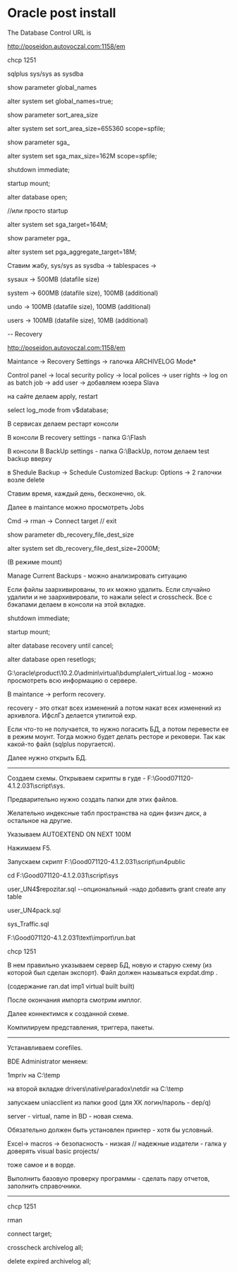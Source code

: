 # Oracle post install



The Database Control URL is 

http://poseidon.autovoczal.com:1158/em

chcp 1251

sqlplus sys/sys as sysdba

show parameter global\_names

alter system set global\_names=true;

show parameter sort\_area\_size

alter system set sort\_area\_size=655360 scope=spfile;

show parameter sga\_

alter system set sga\_max\_size=162M scope=spfile;

shutdown immediate;

startup mount;

alter database open;

//или просто startup

alter system set sga\_target=164M;

show parameter pga\_

alter system set pga\_aggregate\_target=18M;



Ставим жабу, sys/sys as sysdba -&gt; tablespaces -&gt;

sysaux -&gt; 500MB \(datafile size\)

system -&gt; 600MB \(datafile size\), 100MB \(additional\)

undo -&gt; 100MB \(datafile size\), 100MB \(additional\)

users -&gt; 100MB \(datafile size\), 10MB \(additional\)

-- Recovery

http://poseidon.autovoczal.com:1158/em

Maintance -&gt; Recovery Settings -&gt; галочка ARCHIVELOG Mode\*

Control panel -&gt; local security policy -&gt; local polices -&gt; user rights -&gt; log on as batch job -&gt; add user -&gt; добавляем юзера Slava

на сайте делаем apply, restart

select log\_mode from v$database;

В сервисах делаем рестарт консоли

В консоли В recovery settings - папка G:\Flash

В консоли В BackUp settings - папка G:\BackUp, потом делаем test backup вверху в Shedule Backup -&gt; Schedule Customized Backup: Options -&gt; 2 галочки возле delete

Ставим время, каждый день, бесконечно, ok.

Далее в maintance можно просмотреть Jobs

Cmd -&gt; rman -&gt; Connect  target // exit

show parameter db\_recovery\_file\_dest\_size

alter system set db\_recovery\_file\_dest\_size=2000M;

\(В режиме mount\)

Manage Current Backups - можно анализировать ситуацию

Если файлы заархивированы, то их можно удалить. Если случайно удалили и не заархивировали, то нажали select и crosscheck. Все с бэкапами делаем в консоли на этой вкладке.

shutdown immediate;

startup mount;

alter database recovery until cancel;

alter database open resetlogs;



G:\oracle\product\10.2.0\admin\virtual\bdump\alert\_virtual.log - можно просмотреть всю информацию о сервере.

В maintance -&gt; perform recovery.

recovery - это откат всех изменений а потом накат всех изменений из архивлога. ИфслГз делается утилитой exp.

Если что-то не получается, то нужно погасить БД, а потом перевести ее в режим моунт. Тогда можно будет делать ресторе и рековери. Так как какой-то файл \(sqlplus поругается\).

Далее нужно открыть БД.

------------------------------------------------------------------

Создаем схемы. Открываем скрипты в гуде - F:\Good071120-4.1.2.031\script\sys.

Предварительно нужно создать папки для этих файлов.

Желательно индексные табл пространства на один физич диск, а остальное на другие.

Указываем AUTOEXTEND ON NEXT 100M

Нажимаем F5.

Запускаем скрипт F:\Good071120-4.1.2.031\script\un4public

cd F:\Good071120-4.1.2.031\script\sys

user\_UN4$repozitar.sql --опциональный -надо добавить grant create any table

user\_UN4pack.sql

sys\_Traffic.sql

F:\Good071120-4.1.2.031\text\import\run.bat

chcp 1251

В нем правильно указываем сервер БД, новую и старую схему \(из которой был сделан экспорт\). Файл должен называться expdat.dmp .

\(содержание ran.dat imp1 virtual built built\)

После окончания импорта смотрим имплог.

Далее коннектимся к созданной схеме.

Компилируем представления, триггера, пакеты.

------------------------------------------------------------------

Устанавливаем corefiles.

BDE Administrator меняем:

1mpriv на C:\temp

на второй вкладке drivers\native\paradox\netdir на C:\temp

запускаем uniacclient из папки good  \(для ХК логин/пароль - dep/q\)

server - virtual, name in BD - новая схема.

Обязательно должен быть установлен принтер - хотя бы условный.

Excel-&gt; macros -&gt; безопасность - низкая // надежные издатели - галка у доверять visual basic projects/

тоже самое и в ворде.

Выполнить базовую проверку программы - сделать пару отчетов, заполнить справочники.

------------------------------------------------------------------

chcp 1251

rman

connect target;

crosscheck archivelog all;

delete expired archivelog all;


